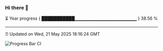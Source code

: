 ### Hi there 👋

⏳ Year progress { ███████████▁▁▁▁▁▁▁▁▁▁▁▁▁▁▁▁▁▁▁ } 38.56 %

---

⏰ Updated on Wed, 21 May 2025 18:16:24 GMT

![Progress Bar CI](https://github.com/Shyam-Makwana/GitHub-Actions-Demo/workflows/Progress%20Bar%20CI/badge.svg)
